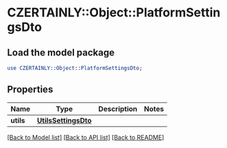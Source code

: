 # CZERTAINLY::Object::PlatformSettingsDto

## Load the model package
```perl
use CZERTAINLY::Object::PlatformSettingsDto;
```

## Properties
Name | Type | Description | Notes
------------ | ------------- | ------------- | -------------
**utils** | [**UtilsSettingsDto**](UtilsSettingsDto.md) |  | 

[[Back to Model list]](../README.md#documentation-for-models) [[Back to API list]](../README.md#documentation-for-api-endpoints) [[Back to README]](../README.md)


